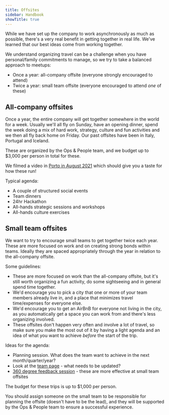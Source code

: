 ```yaml
---
title: Offsites
sidebar: Handbook
showTitle: true
---
```


While we have set up the company to work asynchronously as much as possible, there's a very real benefit in getting together in real life. We've learned that our best ideas come from working together.

We understand organizing travel can be a challenge when you have personal/family commitments to manage, so we try to take a balanced approach to meetups:

- Once a year: all-company offsite (everyone strongly encouraged to attend)
- Twice a year: small team offsite (everyone encouraged to attend _one_ of these)


## All-company offsites

Once a year, the entire company will get together somewhere in the world for a week. Usually we'll all fly on Sunday, have an opening dinner, spend the week doing a mix of hard work, strategy, culture and fun activities and we then all fly back home on Friday. Our past offsites have been in Italy, Portugal and Iceland.

These are organized by the Ops & People team, and we budget up to $3,000 per person in total for these. 

We filmed a video in [Porto in August 2021](https://youtu.be/WOBH1Qy0xhA) which should give you a taste for how these run!

Typical agenda:
- A couple of structured social events
- Team dinners
- 24hr Hackathon
- All-hands strategic sessions and workshops
- All-hands culture exercises

## Small team offsites

We want to try to encourage small teams to get together twice each year. These are more focused on work and on creating strong bonds within teams. Ideally they are spaced appropriately through the year in relation to the all-company offsite.

Some guidelines:

- These are more focused on work than the all-company offsite, but it's still worth organizing a fun activity, do some sightseeing and in general spend time together.
- We'd encourage you to pick a city that one or more of your team members already live in, and a place that minimizes travel time/expenses for everyone else.
- We'd encourage you to get an AirBnB for everyone not living in the city, as you automatically get a space you can work from and there's less organizing involved.
- These offsites don't happen very often and involve a lot of travel, so make sure you make the most out of it by having a light agenda and an idea of what you want to achieve _before_ the start of the trip. 

Ideas for the agenda:
- Planning session. What does the team want to achieve in the next month/quarter/year?
- Look at the [team page](https://posthog.com/handbook/people/team-structure/team-structure#small-teams) - what needs to be updated?
- [360 degree feedback session](/handbook/people/feedback#ground-rules) - these are more effective at small team offsites


The budget for these trips is up to $1,000 per person.

You should assign someone on the small team to be responsible for planning the offsite (doesn't have to be the lead), and they will be supported by the Ops & People team to ensure a successful experience. 
